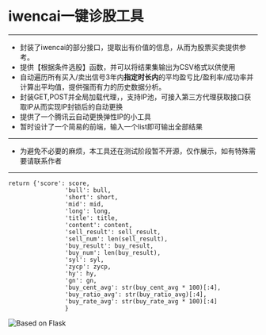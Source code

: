 

**iwencai一键诊股工具**
====================


----------

- 封装了iwencai的部分接口，提取出有价值的信息，从而为股票买卖提供参考。
- 提供【根据条件选股】函数，并可以将结果集输出为CSV格式以供使用
- 自动遍历所有买入/卖出信号3年内**指定时长内**的平均盈亏比/盈利率/成功率并计算出平均值，提供强而有力的历史数据分析。
- 封装GET,POST并全局加载代理，，支持IP池，可接入第三方代理获取接口获取IP从而实现IP封锁后的自动更换
- 提供了一个腾讯云自动更换弹性IP的小工具
- 暂时设计了一个简易的前端，输入一个list即可输出全部结果


----------

- 为避免不必要的麻烦，本工具还在测试阶段暂不开源，仅作展示，如有特殊需要请联系作者



  
----------

    return {'score': score,
                    'bull': bull,
                    'short': short,
                    'mid': mid,
                    'long': long,
                    'title': title,
                    'content': content,
                    'sell_result': sell_result,
                    'sell_num': len(sell_result),
                    'buy_result': buy_result,
                    'buy_num': len(buy_result),
                    'syl': syl,
                    'zycp': zycp,
                    'hy': hy,
                    'gn': gn,
                    'buy_cent_avg': str(buy_cent_avg * 100)[:4],
                    'buy_ratio_avg': str(buy_ratio_avg)[:4],
                    'buy_rate_avg': str(buy_rate_avg * 100)[:4]
                    }


![Based on Flask][1]

  [1]: http://chuantu.biz/t5/164/1502173210x1709684826.png

